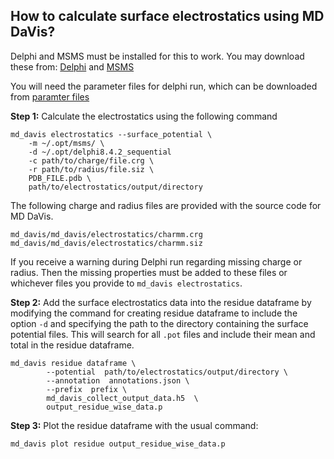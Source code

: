 ## How to calculate surface electrostatics using MD DaVis?

Delphi and MSMS must be installed for this to work. You may download these from: [Delphi](http://compbio.clemson.edu/delphi)  and [MSMS](http://mgl.scripps.edu/people/sanner/html/msms_home.html)

You will need the parameter files for delphi run, which can be downloaded from [paramter files](http://compbio.clemson.edu/downloadDir/delphi/parameters.tar.gz)

**Step 1:** Calculate the electrostatics using the following command
```shell
md_davis electrostatics --surface_potential \
    -m ~/.opt/msms/ \
    -d ~/.opt/delphi8.4.2_sequential
    -c path/to/charge/file.crg \
    -r path/to/radius/file.siz \
    PDB_FILE.pdb \
    path/to/electrostatics/output/directory
```

The following charge and radius files are provided with the source code for MD&nbsp;DaVis.
```
md_davis/md_davis/electrostatics/charmm.crg
md_davis/md_davis/electrostatics/charmm.siz
```
If you receive a warning during Delphi run regarding missing charge or radius. Then the missing properties must be added to these files or whichever files you provide to `md_davis electrostatics`.

**Step 2:** Add the surface electrostatics data into the residue dataframe by modifying the command for creating residue dataframe to include the option `-d` and specifying the path to the directory containing the surface potential files. This will search for all  `.pot` files and include their mean and total in the residue dataframe.
```shell
md_davis residue dataframe \
        --potential  path/to/electrostatics/output/directory \
        --annotation  annotations.json \
        --prefix  prefix \
        md_davis_collect_output_data.h5  \
        output_residue_wise_data.p
```

**Step 3:** Plot the residue dataframe with the usual command:
```shell
md_davis plot residue output_residue_wise_data.p
```
